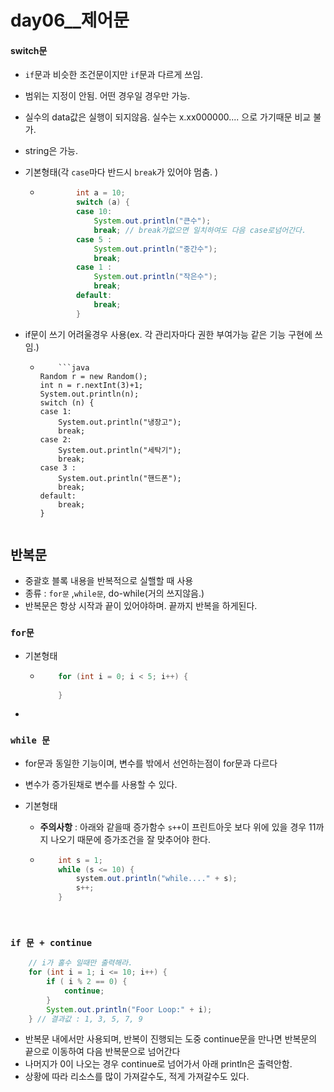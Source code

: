 # day06__제어문

#### switch문

- `if`문과 비슷한 조건문이지만 `if`문과 다르게 쓰임.

- 범위는 지정이 안됨. 어떤 경우일 경우만 가능.

- 실수의 data값은 실행이 되지않음. 실수는 x.xx000000.... 으로 가기때문 비교 불가.

- string은 가능.

- 기본형태(각 `case`마다 반드시 `break`가 있어야 멈춤. )

  - ```java
    		int a = 10;
      		switch (a) {
      		case 10:
      			System.out.println("큰수");
                break; // break가없으면 일치하여도 다음 case로넘어간다.
      		case 5 :
      			System.out.println("중간수");
                break;
      		case 1 :
      			System.out.println("작은수");
      			break;
      		default:
      			break;
      		}
    ```

- if문이 쓰기 어려울경우 사용(ex. 각 관리자마다 권한 부여가능 같은 기능 구현에 쓰임.) 

  - 		```java
      	Random r = new Random();
      	int n = r.nextInt(3)+1;
      	System.out.println(n);
      	switch (n) {
      	case 1:
      		System.out.println("냉장고");
      		break;
      	case 2:
      		System.out.println("세탁기");
      		break;
      	case 3 :
      		System.out.println("핸드폰");
      		break;
      	default:
      		break;
      	}
      ```

## 반복문

- 중괄호 블록 내용을 반복적으로 실핼할 때 사용
- 종류 : `for문` ,`while문`, do-while(거의 쓰지않음.)
- 반복문은 항상 시작과 끝이 있어야하며. 끝까지 반복을 하게된다.

### `for문`

- 기본형태 

  - ```java
    	for (int i = 0; i < 5; i++) {
    		
    	}
    ```

- 

### `while 문`

- for문과 동일한 기능이며, 변수를 밖에서 선언하는점이 for문과 다르다

- 변수가 증가된채로 변수를 사용할 수 있다.

- 기본형태

  - **주의사항** : 아래와 같을때 증가함수 `s++`이 프린트아웃 보다 위에 있을 경우 11까지 나오기 때문에 증가조건을 잘 맞추어야 한다.

  - ```java
    	int s = 1;
    	while (s <= 10) {
            system.out.println("while...." + s);
    		s++;
    	}
    ```

​	

### `if 문 + continue`

```java
	// i가 홀수 일때만 출력해라.
	for (int i = 1; i <= 10; i++) {
		if ( i % 2 == 0) {
			continue;
		}
		System.out.println("Foor Loop:" + i);
	} // 결과값 : 1, 3, 5, 7, 9
```

- 반복문 내에서만 사용되며, 반복이 진행되는 도중 continue문을 만나면 반복문의 끝으로 이동하여 다음 반복문으로 넘어간다
- 나머지가 0이 나오는 경우 continue로 넘어가서 아래 println은 출력안함.
- 상황에 따라 리소스를 많이 가져갈수도, 적게 가져갈수도 있다.
